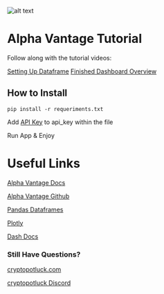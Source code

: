 ![alt text](https://i.imgur.com/HIumoFO.png)

# Alpha Vantage Tutorial

Follow along with the tutorial videos:

[Setting Up Dataframe](https://youtu.be/MCN33xZNoqk)
[Finished Dashboard Overview](https://youtu.be/hyHzeSPXdyc)

## How to Install

``pip install -r requeriments.txt``

Add [API Key](https://www.alphavantage.co/support/#support) to api_key within the file

Run App & Enjoy

# Useful Links

[Alpha Vantage Docs](https://www.alphavantage.co/documentation/)

[Alpha Vantage Github](https://github.com/RomelTorres/alpha_vantage)

[Pandas Dataframes](https://pandas.pydata.org/pandas-docs/stable/reference/api/pandas.DataFrame.html)

[Plotly](https://plot.ly/python/)

[Dash Docs](https://dash.plot.ly/)

### Still Have Questions?
[cryptopotluck.com]()

[cryptopotluck Discord]()
